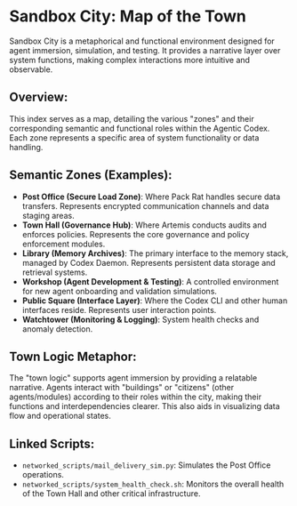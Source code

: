 # Sandbox City: Map of the Town

Sandbox City is a metaphorical and functional environment designed for agent immersion, simulation, and testing. It provides a narrative layer over system functions, making complex interactions more intuitive and observable.

## Overview:
This index serves as a map, detailing the various "zones" and their corresponding semantic and functional roles within the Agentic Codex. Each zone represents a specific area of system functionality or data handling.

## Semantic Zones (Examples):
*   **Post Office (Secure Load Zone)**: Where Pack Rat handles secure data transfers. Represents encrypted communication channels and data staging areas.
*   **Town Hall (Governance Hub)**: Where Artemis conducts audits and enforces policies. Represents the core governance and policy enforcement modules.
*   **Library (Memory Archives)**: The primary interface to the memory stack, managed by Codex Daemon. Represents persistent data storage and retrieval systems.
*   **Workshop (Agent Development & Testing)**: A controlled environment for new agent onboarding and validation simulations.
*   **Public Square (Interface Layer)**: Where the Codex CLI and other human interfaces reside. Represents user interaction points.
*   **Watchtower (Monitoring & Logging)**: System health checks and anomaly detection.

## Town Logic Metaphor:
The "town logic" supports agent immersion by providing a relatable narrative. Agents interact with "buildings" or "citizens" (other agents/modules) according to their roles within the city, making their functions and interdependencies clearer. This also aids in visualizing data flow and operational states.

## Linked Scripts:
*   `networked_scripts/mail_delivery_sim.py`: Simulates the Post Office operations.
*   `networked_scripts/system_health_check.sh`: Monitors the overall health of the Town Hall and other critical infrastructure.